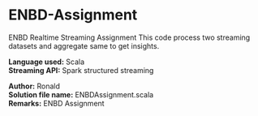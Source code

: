 # ENBD-Assignment
ENBD Realtime Streaming Assignment
This code process two streaming datasets and aggregate same to get insights.  

**Language used:** Scala                                    
**Streaming API:** Spark structured streaming   

**Author:** Ronald                                  
**Solution file name:** ENBDAssignment.scala                                
**Remarks:** ENBD Assignment                                            

 
